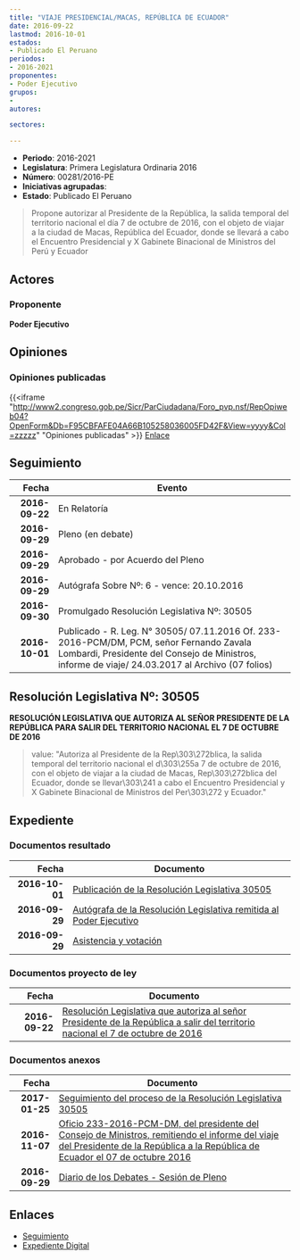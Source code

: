 ```yaml
---
title: "VIAJE PRESIDENCIAL/MACAS, REPÚBLICA DE ECUADOR"
date: 2016-09-22
lastmod: 2016-10-01
estados:
- Publicado El Peruano
periodos:
- 2016-2021
proponentes:
- Poder Ejecutivo
grupos:
- 
autores:

sectores:

---
```

- **Periodo**: 2016-2021
- **Legislatura**: Primera Legislatura Ordinaria 2016
- **Número**: 00281/2016-PE
- **Iniciativas agrupadas**: 
- **Estado**: Publicado El Peruano

> Propone autorizar al Presidente de la República, la salida temporal del territorio nacional el día 7 de octubre de 2016, con el objeto de viajar a la ciudad de Macas, República del Ecuador, donde se llevará a cabo el Encuentro Presidencial y X Gabinete Binacional de Ministros del Perú y Ecuador


## Actores

### Proponente

**Poder Ejecutivo**

## Opiniones

### Opiniones publicadas

{{<iframe "http://www2.congreso.gob.pe/Sicr/ParCiudadana/Foro_pvp.nsf/RepOpiweb04?OpenForm&Db=F95CBFAFE04A66B105258036005FD42F&View=yyyy&Col=zzzzz" "Opiniones publicadas" >}}
[Enlace](http://www2.congreso.gob.pe/Sicr/ParCiudadana/Foro_pvp.nsf/RepOpiweb04?OpenForm&Db=F95CBFAFE04A66B105258036005FD42F&View=yyyy&Col=zzzzz)


## Seguimiento

| Fecha | Evento |
|------:|--------|
| **2016-09-22** | En Relatoría |
| **2016-09-29** | Pleno (en debate) |
| **2016-09-29** | Aprobado - por Acuerdo del Pleno |
| **2016-09-29** | Autógrafa Sobre Nº: 6 - vence: 20.10.2016 |
| **2016-09-30** | Promulgado Resolución Legislativa Nº: 30505 |
| **2016-10-01** | Publicado - R. Leg. N° 30505/ 07.11.2016 Of. 233-2016-PCM/DM, PCM, señor Fernando Zavala Lombardi, Presidente del Consejo de Ministros, informe de viaje/ 24.03.2017 al Archivo (07 folios) |

## Resolución Legislativa Nº: 30505

**RESOLUCIÓN LEGISLATIVA QUE AUTORIZA AL SEÑOR PRESIDENTE DE LA REPÚBLICA PARA SALIR DEL TERRITORIO NACIONAL EL 7 DE OCTUBRE DE 2016**

> value: "Autoriza al Presidente de la Rep\303\272blica, la salida temporal del territorio nacional el d\303\255a 7 de octubre de 2016, con el objeto de viajar a la ciudad de Macas, Rep\303\272blica del Ecuador, donde se llevar\303\241 a cabo el Encuentro Presidencial y X Gabinete Binacional de Ministros del Per\303\272 y Ecuador."


## Expediente

### Documentos resultado

| Fecha | Documento |
|------:|-----------|
| **2016-10-01** | [Publicación de la Resolución Legislativa 30505](http://www.leyes.congreso.gob.pe/Documentos/2016_2021/ADLP/Normas_Legales/30505-RLG.pdf) |
| **2016-09-29** | [Autógrafa de la Resolución Legislativa remitida al Poder Ejecutivo](http://www.leyes.congreso.gob.pe/Documentos/2016_2021/ADLP/Texto_Aprobado/AU0028120160929.pdf) |
| **2016-09-29** | [Asistencia y votación](http://www.leyes.congreso.gob.pe/Documentos/2016_2021/Asistencia_y_Votacion/Proyectos_de_Ley/AV0028120160929.pdf) |

### Documentos proyecto de ley

| Fecha | Documento |
|------:|-----------|
| **2016-09-22** | [Resolución Legislativa que autoriza al señor Presidente de la República a salir del territorio nacional el 7 de octubre de 2016](http://www.leyes.congreso.gob.pe/Documentos/2016_2021/Proyectos_de_Ley_y_de_Resoluciones_Legislativas/PL0028120160922..pdf) |

### Documentos anexos

| Fecha | Documento |
|------:|-----------|
| **2017-01-25** | [Seguimiento del proceso de la Resolución Legislativa 30505](http://www2.congreso.gob.pe/Sicr/TraDocEstProc/Contdoc03_2011.nsf/ba75101a33765c2c05257e5400552213/a19a749ea96a96d6052580c900688fb0/$FILE/00281PL20170125.pdf) |
| **2016-11-07** | [Oficio 233-2016-PCM-DM, del presidente del Consejo de Ministros, remitiendo el informe del viaje del Presidente de la República a la República de Ecuador el 07 de octubre 2016](http://www.leyes.congreso.gob.pe/Documentos/2016_2021/Oficios/Poder_Ejecutivo/OFICIO-233-2016-PCM-DM.pdf) |
| **2016-09-29** | [Diario de los Debates - Sesión de Pleno](http://www.leyes.congreso.gob.pe/Documentos/2016_2021/ADLP/Diario_Debates/30505_DD.pdf) |

## Enlaces

- [Seguimiento](http://www2.congreso.gob.pe/Sicr/TraDocEstProc/CLProLey2016.nsf/f7fff46988ca05b1052578e100829cc7/b2ab591b833a212d052580360060a8ff?OpenDocument)
- [Expediente Digital](http://www2.congreso.gob.pe/Sicr/TraDocEstProc/Expvirt_2011.nsf/visbusqptramdoc1621/00281?opendocument)

